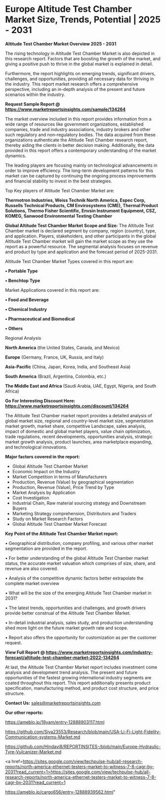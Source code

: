 # Europe Altitude Test Chamber Market Size, Trends, Potential | 2025 - 2031

<Strong> Altitude Test Chamber Market Overview 2025 - 2031</strong>

The rising technology in Altitude Test Chamber Market is also depicted in this research report. Factors that are boosting the growth of the market, and giving a positive push to thrive in the global market is explained in detail.

Furthermore, the report highlights on emerging trends, significant drivers, challenges, and opportunities, providing all necessary data for thriving in the industry. This report market research offers a comprehensive perspective, including an in-depth analysis of the present and future scenarios within the industry.

<strong>Request Sample Report @ <a href=https://www.marketreportsinsights.com/sample/134264>https://www.marketreportsinsights.com/sample/134264</a></strong>

The market overview included in this report provides information from a wide range of resources like government organizations, established companies, trade and industry associations, industry brokers and other such regulatory and non-regulatory bodies. The data acquired from these organizations authenticate the Altitude Test Chamber research report, thereby aiding the clients in better decision making. Additionally, the data provided in this report offers a contemporary understanding of the market dynamics.

The leading players are focusing mainly on technological advancements in order to improve efficiency. The long-term development patterns for this market can be captured by continuing the ongoing process improvements and financial stability to invest in the best strategies.

Top Key players of Altitude Test Chamber Market are:

<strong>Thermotron Industries, Weiss Technik North America, Espec Corp, Russells Technical Products, CM Envirosystems (CME), Thermal Product Solutions, Thermo Fisher Scientific, Envsin Instrument Equipment, CSZ, KOMEG, Sanwood Environmental Testing Chamber</strong>

<strong><b>Global Altitude Test Chamber Market Scope and Size:</b></strong>
The Altitude Test Chamber market is declared segment by company, region (country), type, and application. Players, stakeholders, and other participants in the global Altitude Test Chamber market will gain the market scope as they use the report as a powerful resource. The segmental analysis focuses on revenue and product by type and application and the forecast period of 2025-2031.

Altitude Test Chamber Market Types covered in this report are:

<strong>• Portable Type

• Benchtop Type</strong>

Market Applications covered in this report are:

<strong>• Food and Beverage

• Chemical Industry

• Pharmaceutical and Biomedical

• Others</strong> 

Regional Analysis

<strong>North America</strong> (the United States, Canada, and Mexico)

<strong>Europe</strong> (Germany, France, UK, Russia, and Italy)

<strong>Asia-Pacific</strong> (China, Japan, Korea, India, and Southeast Asia)

<strong>South America</strong> (Brazil, Argentina, Colombia, etc.)

<strong>The Middle East and Africa</strong> (Saudi Arabia, UAE, Egypt, Nigeria, and South Africa)

<strong>Go For Interesting Discount Here: <a href=https://www.marketreportsinsights.com/discount/134264>https://www.marketreportsinsights.com/discount/134264</a></strong>

The Altitude Test Chamber market report provides a detailed analysis of global market size, regional and country-level market size, segmentation market growth, market share, competitive Landscape, sales analysis, impact of domestic and global market players, value chain optimization, trade regulations, recent developments, opportunities analysis, strategic market growth analysis, product launches, area marketplace expanding, and technological innovations.

<strong><b>Major factors covered in the report:</b></strong>
<ul>
  <li>Global Altitude Test Chamber Market </li>
  <li>Economic Impact on the Industry</li>
  <li>Market Competition in terms of Manufacturers</li>
  <li>Production, Revenue (Value) by geographical segmentation</li>
  <li>Production, Revenue (Value), Price Trend by Type</li>
  <li>Market Analysis by Application</li>
  <li>Cost Investigation</li>
  <li>Industrial Chain, Raw material sourcing strategy and Downstream Buyers</li>
  <li>Marketing Strategy comprehension, Distributors and Traders</li>
  <li>Study on Market Research Factors</li>
  <li>Global Altitude Test Chamber Market Forecast</li>
</ul>

<strong><b>Key Point of the Altitude Test Chamber Market report:</b></strong>

• Geographical distribution, company profiling, and various other market segmentation are provided in the report.

• For better understanding of the global Altitude Test Chamber market status, the accurate market valuation which comprises of size, share, and revenue are also covered.

• Analysis of the competitive dynamic factors better extrapolate the complete market overview

• What will be the size of the emerging Altitude Test Chamber market in 2031?

• The latest trends, opportunities and challenges, and growth drivers provide better construal of the Altitude Test Chamber Market.

• In-detail industrial analysis, sales study, and production understanding shed more light on the future market growth rate and scope.

• Report also offers the opportunity for customization as per the customer request.

<strong><b>View Full Report @ <a href=https://www.marketreportsinsights.com/industry-forecast/altitude-test-chamber-market-2022-134264>https://www.marketreportsinsights.com/industry-forecast/altitude-test-chamber-market-2022-134264</a></b></strong>


At last, the Altitude Test Chamber Market report includes investment come analysis and development trend analysis. The present and future opportunities of the fastest growing international industry segments are coated throughout this report. This report additionally presents product specification, manufacturing method, and product cost structure, and price structure.

<strong>Contact Us:</strong>
sales@marketreportsinsights.com

<strong>Our other reports:</strong>

<a href=https://ameblo.jp/18yam/entry-12888903117.html>https://ameblo.jp/18yam/entry-12888903117.html</a>

<a href=https://github.com/Siya23553/Research/blob/main/USA-Li-Fi-Light-Fidelity-Communication-systems-Market.md>https://github.com/Siya23553/Research/blob/main/USA-Li-Fi-Light-Fidelity-Communication-systems-Market.md</a>

<a href=https://github.com/Hindavi8/REPORTINSITES-/blob/main/Europe-Hydraulic-Tyre-Vulcanizer-Market.md>https://github.com/Hindavi8/REPORTINSITES-/blob/main/Europe-Hydraulic-Tyre-Vulcanizer-Market.md</a>

<a href=https://sites.google.com/view/techpulse-hub/all-research-reports/north-america-ethernet-testers-market-to-witness-7-8-cagr-by-2031?read_current=1>https://sites.google.com/view/techpulse-hub/all-research-reports/north-america-ethernet-testers-market-to-witness-7-8-cagr-by-2031?read_current=1</a>

<a href=https://ameblo.jp/cargo656/entry-12888939562.html>https://ameblo.jp/cargo656/entry-12888939562.html</a>"
